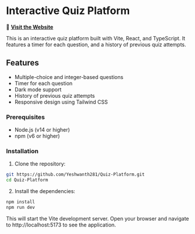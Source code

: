 # Interactive Quiz Platform

🔗 **[Visit the Website](https://quiz-platform-lemon.vercel.app/)**  


This is an interactive quiz platform built with Vite, React, and TypeScript. It features a timer for each question, and a history of previous quiz attempts.

## Features

- Multiple-choice and integer-based questions
- Timer for each question
- Dark mode support
- History of previous quiz attempts
- Responsive design using Tailwind CSS

### Prerequisites

- Node.js (v14 or higher)
- npm (v6 or higher)

### Installation

1. Clone the repository:

```sh
git https://github.com/Yeshwanth281/Quiz-Platform.git
cd Quiz-Platform
```
2. Install the dependencies:

```sh
npm install
npm run dev
```
This will start the Vite development server. Open your browser and navigate to http://localhost:5173 to see the application.
